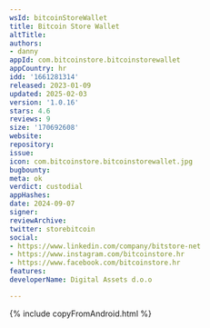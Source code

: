 ```yaml
---
wsId: bitcoinStoreWallet
title: Bitcoin Store Wallet
altTitle: 
authors:
- danny
appId: com.bitcoinstore.bitcoinstorewallet
appCountry: hr
idd: '1661281314'
released: 2023-01-09
updated: 2025-02-03
version: '1.0.16'
stars: 4.6
reviews: 9
size: '170692608'
website: 
repository: 
issue: 
icon: com.bitcoinstore.bitcoinstorewallet.jpg
bugbounty: 
meta: ok
verdict: custodial
appHashes: 
date: 2024-09-07
signer: 
reviewArchive: 
twitter: storebitcoin
social:
- https://www.linkedin.com/company/bitstore-net
- https://www.instagram.com/bitcoinstore.hr
- https://www.facebook.com/bitcoinstore.hr
features: 
developerName: Digital Assets d.o.o

---
```


{% include copyFromAndroid.html %}